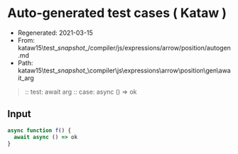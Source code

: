 # Auto-generated test cases ( Kataw )
- Regenerated: 2021-03-15
- From: kataw15\test\__snapshot__/compiler/js/expressions/arrow/position/autogen.md
- Path: kataw15\test\__snapshot__\compiler\js\expressions\arrow\position\gen\await_arg
> :: test: await arg
> :: case: async () => ok
## Input

`````js
async function f() {
  await async () => ok
}
`````
